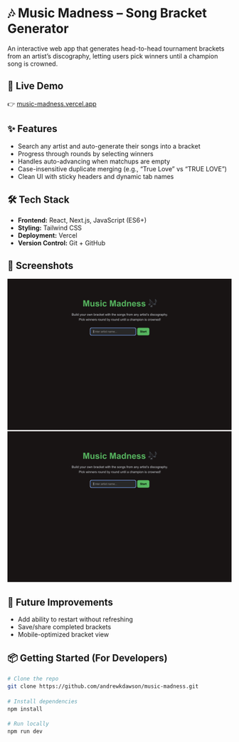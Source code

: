 # 🎶 Music Madness – Song Bracket Generator

An interactive web app that generates head-to-head tournament brackets from an artist’s discography, letting users pick winners until a champion song is crowned.

## 🚀 Live Demo
👉 [music-madness.vercel.app](https://music-madness.vercel.app)

## ✨ Features
- Search any artist and auto-generate their songs into a bracket
- Progress through rounds by selecting winners
- Handles auto-advancing when matchups are empty
- Case-insensitive duplicate merging (e.g., “True Love” vs “TRUE LOVE”)
- Clean UI with sticky headers and dynamic tab names

## 🛠️ Tech Stack
- **Frontend:** React, Next.js, JavaScript (ES6+)
- **Styling:** Tailwind CSS
- **Deployment:** Vercel
- **Version Control:** Git + GitHub

## 📸 Screenshots
![Home Page](./assets/homepage.png)
![Sample Bracket](./assets/homepage.png)

## 🔮 Future Improvements
- Add ability to restart without refreshing
- Save/share completed brackets
- Mobile-optimized bracket view

## 📦 Getting Started (For Developers)
```bash
# Clone the repo
git clone https://github.com/andrewkdawson/music-madness.git

# Install dependencies
npm install

# Run locally
npm run dev